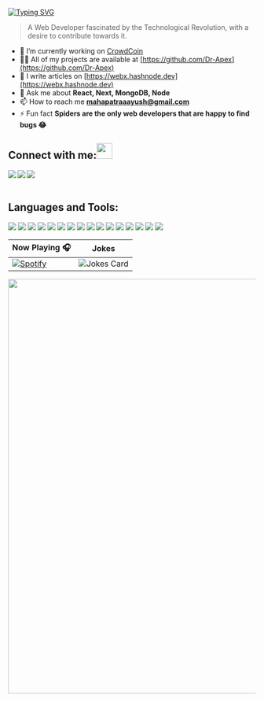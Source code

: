 [![Typing SVG](https://readme-typing-svg.herokuapp.com?color=F77222&size=29&multiline=true&width=700&lines=Welcome+To+Aayush+Mahapatra's+GitHub+Profile)](https://git.io/typing-svg)

> A Web Developer fascinated by the Technological Revolution, with a desire to contribute towards it.

- 🔭 I’m currently working on [CrowdCoin](https://github.com/Dr-Apex/CrowdCoin)
- 👨‍💻 All of my projects are available at [https://github.com/Dr-Apex](https://github.com/Dr-Apex)
- 📝 I write articles on [https://webx.hashnode.dev](https://webx.hashnode.dev)
- 💬 Ask me about **React, Next, MongoDB, Node**
- 📫 How to reach me **mahapatraaayush@gmail.com**
- ⚡ Fun fact **Spiders are the only web developers that are happy to find bugs 😂**

<!-- -------------------------------------------- -->

## Connect with me:<img src="https://github.com/TheDudeThatCode/TheDudeThatCode/blob/master/Assets/Handshake.gif" height="32px">
<p align="left">
  <a href="https://www.linkedin.com/in/aayush-mahapatra" target="blank" >
    <img align="left"  src="https://img.shields.io/badge/LinkedIn-0077B5?style=for-the-badge&logo=linkedin&logoColor=white" />
  </a>
  <a href="https://webx.hashnode.dev">
    <img align="left"  src="https://img.shields.io/badge/Hashnode-2962FF?style=for-the-badge&logo=hashnode&logoColor=white" />
  </a>
  <a href="https://stackoverflow.com/users/14931076/aayush">
    <img align="left"  src="https://img.shields.io/badge/Stack-Overflow-E4405F?style=for-the-badge&logo=stackoverflow&logoColor=white" />
  </a>
</p>
<br>
<br>

<!-- -------------------------------------------- -->

## Languages and Tools:
![](https://img.shields.io/badge/HTML5-E34F26?style=for-the-badge&logo=html5&logoColor=white)
![](https://img.shields.io/badge/JavaScript-F7DF1E?style=for-the-badge&logo=javascript&logoColor=black)
![](https://img.shields.io/badge/json-5E5C5C?style=for-the-badge&logo=json&logoColor=white)
![](https://img.shields.io/badge/CSS3-1572B6?style=for-the-badge&logo=css3&logoColor=white)
![](https://img.shields.io/badge/Markdown-000000?style=for-the-badge&logo=markdown&logoColor=white)
![](https://img.shields.io/badge/Ubuntu-E95420?style=for-the-badge&logo=ubuntu&logoColor=white)
![](https://img.shields.io/badge/C-00599C?style=for-the-badge&logo=c&logoColor=white)
![](https://img.shields.io/badge/C%2B%2B-00599C?style=for-the-badge&logo=c%2B%2B&logoColor=white)
![](https://img.shields.io/badge/Python-FFFFFF?style=for-the-badge&logo=python&logoColor=darkgreen)
![](https://img.shields.io/badge/Heroku-430098?style=for-the-badge&logo=heroku&logoColor=white)
![](https://img.shields.io/badge/GitHub-100000?style=for-the-badge&logo=github&logoColor=white)
![](https://img.shields.io/badge/Git-F05032?style=for-the-badge&logo=git&logoColor=white)
![](https://img.shields.io/badge/Node.js-339933?style=for-the-badge&logo=nodedotjs&logoColor=white)
![](https://img.shields.io/badge/npm-CB3837?style=for-the-badge&logo=npm&logoColor=white)
![](https://img.shields.io/badge/Visual_Studio_Code-0078D4?style=for-the-badge&logo=visual%20studio%20code&logoColor=white)
![](https://img.shields.io/badge/Canva-%2320C4CB.svg?&style=for-the-badge&logo=Canva&logoColor=white)

<!-- -------------------------------------------- -->


| Now Playing 🎧  | Jokes |
| ------------- | ------------- |
| [![Spotify](https://github-readme-remake.vercel.app/api/spotify)](https://open.spotify.com/user/smknmclpuhq6cl2331b88yd9y)  | <img src="https://readme-jokes.vercel.app/api?bgColor=%230D0D0D&borderColor=%238D3DAF&qColor=%23CAD5E2&aColor=%23CAD5E2&textColor=%23CAD5E2&codeColor=%23CAD5E2" alt="Jokes Card">  |

<!-- see https://ashutosh00710.github.io/github-readme-activity-graph/ -->
<img width="843em" src="https://activity-graph.herokuapp.com/graph?username=dr-apex&point=242B2E&line=8D3DAF&hide_title=false&bg_color=0D0D0D&color=CAD5E2">

